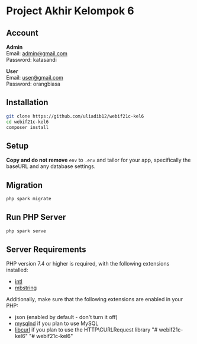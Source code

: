# Project Akhir Kelompok 6

## Account
**Admin**\
Email: admin@gmail.com\
Password: katasandi

**User**\
Email: user@gmail.com\
Password: orangbiasa

## Installation

```bash
git clone https://github.com/uliadib12/webif21c-kel6
cd webif21c-kel6
composer install
```

## Setup

**Copy and do not remove** `env` to `.env` and tailor for your app, specifically the baseURL
and any database settings.

## Migration

```bash
php spark migrate
```

## Run PHP Server

```bash
php spark serve
```

## Server Requirements

PHP version 7.4 or higher is required, with the following extensions installed:

- [intl](http://php.net/manual/en/intl.requirements.php)
- [mbstring](http://php.net/manual/en/mbstring.installation.php)

Additionally, make sure that the following extensions are enabled in your PHP:

- json (enabled by default - don't turn it off)
- [mysqlnd](http://php.net/manual/en/mysqlnd.install.php) if you plan to use MySQL
- [libcurl](http://php.net/manual/en/curl.requirements.php) if you plan to use the HTTP\CURLRequest library
"# webif21c-kel6" 
"# webif21c-kel6" 
